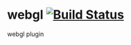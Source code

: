 webgl [![Build Status](https://travis-ci.org/nathanfaucett/js-webgl_plugin.svg?branch=master)](https://travis-ci.org/nathanfaucett/js-webgl_plugin)
======

webgl plugin
